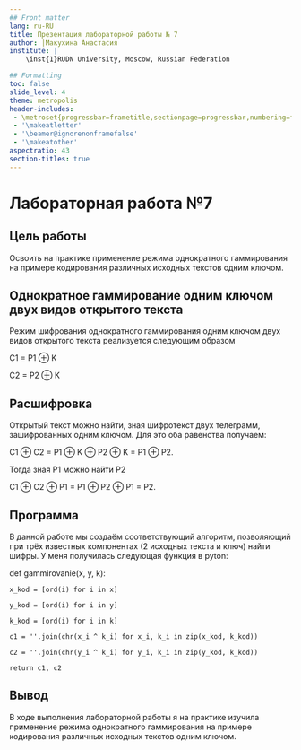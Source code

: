 ```yaml
---
## Front matter
lang: ru-RU
title: Презентация лабораторной работы № 7
author: |Макухина Анастасия
institute: |
	\inst{1}RUDN University, Moscow, Russian Federation

## Formatting
toc: false
slide_level: 4
theme: metropolis
header-includes: 
 - \metroset{progressbar=frametitle,sectionpage=progressbar,numbering=fraction}
 - '\makeatletter'
 - '\beamer@ignorenonframefalse'
 - '\makeatother'
aspectratio: 43
section-titles: true
---
```


# Лабораторная работа №7

## Цель работы

Освоить на практике применение режима однократного гаммирования на примере кодирования различных исходных текстов одним ключом.


## Однократное гаммирование одним ключом двух видов открытого текста

Режим шифрования однократного гаммирования одним ключом двух видов открытого текста реализуется следующим образом

C1 = P1 ⊕ K

C2 = P2 ⊕ K


## Расшифровка

Открытый текст можно найти, зная шифротекст двух телеграмм, зашифрованных одним ключом. Для это оба равенства получаем:

C1 ⊕ C2 = P1 ⊕ K ⊕ P2 ⊕ K = P1 ⊕ P2.

Тогда зная P1 можно найти P2

C1 ⊕ C2 ⊕ P1 = P1 ⊕ P2 ⊕ P1 = P2. 


## Программа

В данной работе мы создаём соответствующий алгоритм, позволяющий при трёх известных компонентах (2 исходных текста и ключ) найти шифры. У меня получилась следующая функция в pyton:

def gammirovanie(x, y, k):
    
    x_kod = [ord(i) for i in x]
    
    y_kod = [ord(i) for i in y]
    
    k_kod = [ord(i) for i in k]
    
    c1 = ''.join(chr(x_i ^ k_i) for x_i, k_i in zip(x_kod, k_kod))
    
    c2 = ''.join(chr(y_i ^ k_i) for y_i, k_i in zip(y_kod, k_kod))
    
    return c1, c2


## Вывод

В ходе выполнения лабораторной работы я на практике изучила применение режима однократного гаммирования на примере кодирования различных исходных текстов одним ключом.